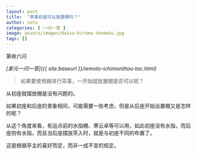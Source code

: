 ```yaml
---
layout: post
title:  "茶事初座可以放置棚吗？"
author: soto
categories: [ 一问一答 ]
image: assets/images/daisu-hiroma-tenmoku.jpg
tags: []
---
```


第卌六问

*[家元一问一答]({{ site.baseurl }}/iemoto-ichimonittou-toc.html)*

> 如果要使用棚进行茶事，一开始就放置棚是否可以呢？

从初座就摆放棚是没有问题的。

如果初座和后座的景象相同，可能需要一些考虑，但是从后座开始设置棚又是怎样的呢？

从这个角度来看，有运点前的水指棚、寒云卓等可以用，如此初座没有水指，而后座则有水指，而且当后座摆放茶入时，就是与初座不同的布置了。

这是根据亭主的喜好而定，而非一成不变的规定。
